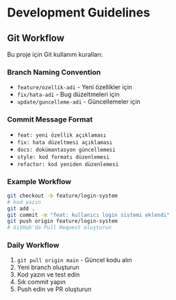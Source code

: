# Development Guidelines

## Git Workflow

Bu proje için Git kullanım kuralları:

### Branch Naming Convention
- `feature/ozellik-adi` - Yeni özellikler için
- `fix/hata-adi` - Bug düzeltmeleri için  
- `update/guncelleme-adi` - Güncellemeler için

### Commit Message Format
- `feat: yeni özellik açıklaması`
- `fix: hata düzeltmesi açıklaması`
- `docs: dokümantasyon güncellemesi`
- `style: kod formatı düzenlemesi`
- `refactor: kod yeniden düzenlemesi`

### Example Workflow
```bash
git checkout -b feature/login-system
# kod yazın
git add .
git commit -m "feat: kullanıcı login sistemi eklendi"
git push origin feature/login-system
# GitHub'da Pull Request oluşturun
```

### Daily Workflow
1. `git pull origin main` - Güncel kodu alın
2. Yeni branch oluşturun
3. Kod yazın ve test edin
4. Sık commit yapın
5. Push edin ve PR oluşturun
